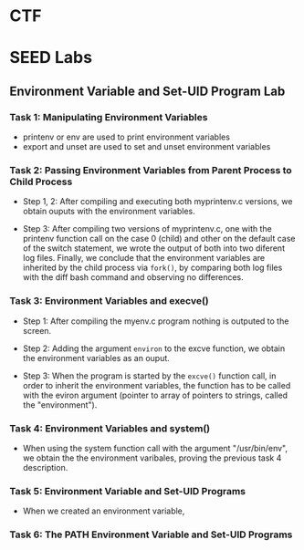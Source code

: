 # CTF

# SEED Labs

## Environment Variable and Set-UID Program Lab

### Task 1: Manipulating Environment Variables
 
- printenv or env are used to print environment variables
- export and unset are used to set and unset environment variables

### Task 2: Passing Environment Variables from Parent Process to Child Process

- Step 1, 2: After compiling and executing both myprintenv.c versions, we obtain ouputs with the environment variables.

- Step 3: After compiling two versions of myprintenv.c, one with the printenv function call on the case 0 (child) and other on the default case of the switch statement, we wrote the output of both into two diferent log files. Finally, we conclude that the environment variables are inherited by the child process via `fork()`, by comparing both log files with the diff bash command and observing no differences. 

### Task 3: Environment Variables and execve()

- Step 1: After compiling the myenv.c program nothing is outputed to the screen.

- Step 2: Adding the argument `environ` to the excve function, we obtain the environment variables as an ouput.

- Step 3: When the program is started by the `excve()` function call, in order to inherit the environment variables, the function has to be called with the eviron argument (pointer to array of pointers to strings, called the "environment").

###  Task 4: Environment Variables and system()

- When using the system function call with the argument "/usr/bin/env", we obtain the the environment varibales, proving the previous task 4 description. 

### Task 5: Environment Variable and Set-UID Programs

- When we created an environment variable,

### Task 6: The PATH Environment Variable and Set-UID Programs
